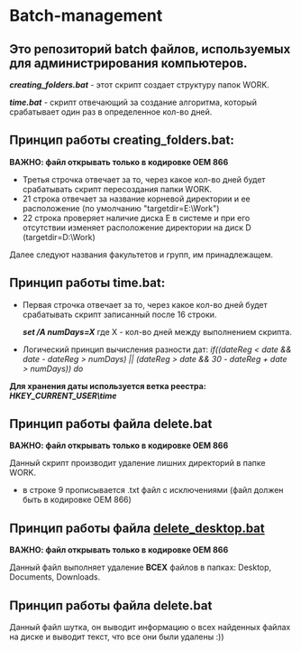 # Batch-management

## **Это репозиторий batch файлов, используемых для администрирования компьютеров.**

***creating_folders.bat** -* этот скрипт создает структуру папок WORK. 

***time.bat*** - скрипт отвечающий за создание алгоритма, который срабатывает один раз в определенное кол-во дней. 

## Принцип работы creating_folders.bat:

**ВАЖНО: файл открывать только в кодировке OEM 866**


 - Третья строчка отвечает за то, через какое кол-во дней будет
          срабатывать скрипт пересоздания папки WORK. 
 - 21 строка отвечает за название корневой директории и ее расположение (по умолчанию
          "targetdir=E:\Work")
  -  22 строка проверяет наличие диска E в системе и при его отсутствии изменяет расположение директории на
       диск D (targetdir=D:\Work)

   Далее следуют названия факультетов и
       групп, им принадлежащем.

## Принцип работы time.bat:

- Первая строчка отвечает за то, через какое кол-во дней будет срабатывать скрипт записанный после 16 строки.

	***set /A numDays=X***
	где X - кол-во дней между выполнением скрипта.

- Логический принцип вычисления разности дат:
*if((dateReg < date && date - dateReg > numDays) || (dateReg > date && 30 - dateReg + date > numDays)) do* 

**Для хранения даты используется ветка реестра: *HKEY_CURRENT_USER\time***



## Принцип работы файла delete.bat

**ВАЖНО: файл открывать только в кодировке OEM 866**

Данный скрипт производит удаление лишних директорий в папке WORK.

- в строке 9 прописывается .txt файл с исключениями (файл должен быть в кодировке OEM 866)

## Принцип работы файла [delete_desktop.bat](https://github.com/lyagush0n0k/batch-management/blob/main/delete_desktop "delete_desktop")
**ВАЖНО: файл открывать только в кодировке OEM 866**

Данный файл выполняет удаление **ВСЕХ** файлов в папках: Desktop, Documents, Downloads.

## Принцип работы файла delete.bat
Данный файл шутка, он выводит информацию о всех найденных файлах на диске и выводит текст, что все они были удалены :))

